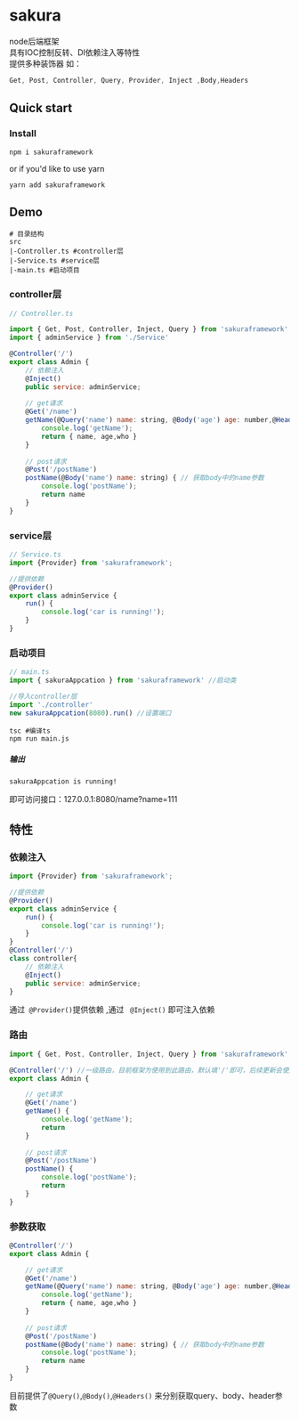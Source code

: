# sakura

node后端框架  
具有IOC控制反转、DI依赖注入等特性  
提供多种装饰器 如：
```javascript
Get, Post, Controller, Query, Provider, Inject ,Body,Headers
```
## Quick start

### Install
```shell
npm i sakuraframework
```
or if you'd like to use yarn
```shell
yarn add sakuraframework
```

## Demo
```shell
# 目录结构
src
|-Controller.ts #controller层
|-Service.ts #service层
|-main.ts #启动项目
```
### controller层

```js
// Controller.ts

import { Get, Post, Controller, Inject, Query } from 'sakuraframework'
import { adminService } from './Service'

@Controller('/')
export class Admin {
    // 依赖注入
    @Inject()
    public service: adminService;
    
    // get请求
    @Get('/name') 
    getName(@Query('name') name: string, @Body('age') age: number,@Headers('who') who: string) { // 获取query中的name参数 ，获取body中的age参数， 获取header里的who参数
        console.log('getName');
        return { name, age,who }
    }
    
    // post请求
    @Post('/postName')
    postName(@Body('name') name: string) { // 获取body中的name参数
        console.log('postName');
        return name
    }
}
```
### service层
```js
// Service.ts
import {Provider} from 'sakuraframework';

//提供依赖
@Provider()
export class adminService {
    run() {
        console.log('car is running!');
    }
}
```

### 启动项目

```js
// main.ts
import { sakuraAppcation } from 'sakuraframework' //启动类

//导入controller层
import './controller'
new sakuraAppcation(8080).run() //设置端口
```
```shell
tsc #编译ts
npm run main.js
```
##### 输出
```shell
sakuraAppcation is running!
```
即可访问接口：127.0.0.1:8080/name?name=111

## 特性

### 依赖注入
```js
import {Provider} from 'sakuraframework';

//提供依赖
@Provider()
export class adminService {
    run() {
        console.log('car is running!');
    }
}
@Controller('/')
class controller{
    // 依赖注入
    @Inject()
    public service: adminService;
}

```
通过` @Provider()`提供依赖 ,通过 ` @Inject()` 即可注入依赖 

### 路由

```js
import { Get, Post, Controller, Inject, Query } from 'sakuraframework'

@Controller('/') //一级路由，目前框架为使用到此路由，默认填'/'即可，后续更新会使用此参数
export class Admin {

    // get请求
    @Get('/name') 
    getName() { 
        console.log('getName');
        return 
    }
    
    // post请求
    @Post('/postName')
    postName() {
        console.log('postName');
        return 
    }
}
```

### 参数获取

```js
@Controller('/')
export class Admin {

    // get请求
    @Get('/name') 
    getName(@Query('name') name: string, @Body('age') age: number,@Headers('who') who: string) { // 获取query中的name参数 ，获取body中的age参数， 获取header里的who参数
        console.log('getName');
        return { name, age,who }
    }
    
    // post请求
    @Post('/postName')
    postName(@Body('name') name: string) { // 获取body中的name参数
        console.log('postName');
        return name
    }
}
```
目前提供了`@Query()`,`@Body()`,`@Headers()` 来分别获取query、body、header参数
